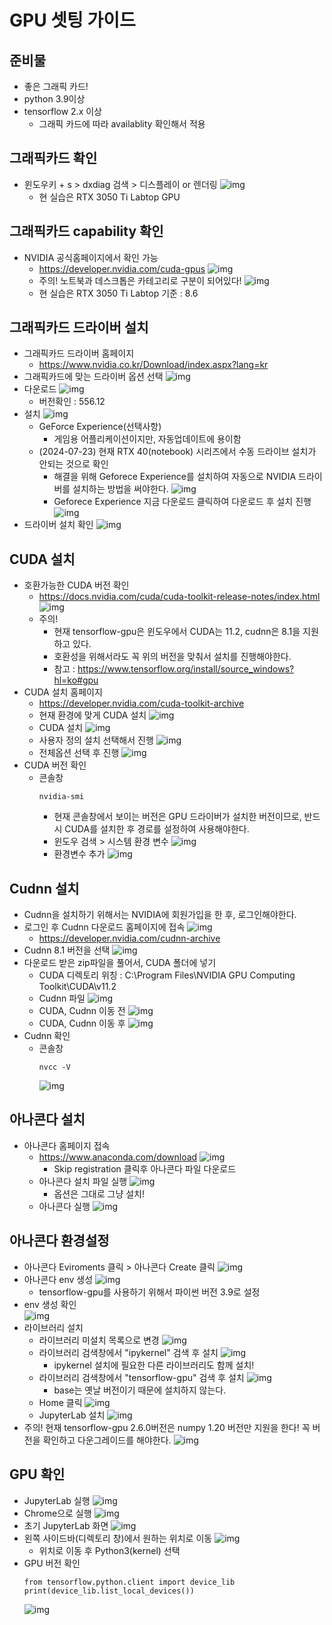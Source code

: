 # GPU 셋팅 가이드

## 준비물
* 좋은 그래픽 카드!
* python 3.9이상
* tensorflow 2.x 이상
    * 그래픽 카드에 따라 availablity 확인해서 적용

## 그래픽카드 확인
* 윈도우키 + s > dxdiag 검색 > 디스플레이 or 렌더링
![img](./img/dxdiag_rendering.png)
    * 현 실습은 RTX 3050 Ti Labtop GPU

## 그래픽카드 capability 확인
* NVIDIA 공식홈페이지에서 확인 가능
    * https://developer.nvidia.com/cuda-gpus
![img](./img/capability1.png)
    * 주의! 노트북과 데스크톱은 카테고리로 구분이 되어있다!
    ![img](./img/capability2.png)
    * 현 실습은 RTX 3050 Ti Labtop 기준 : 8.6

## 그래픽카드 드라이버 설치
* 그래픽카드 드라이버 홈페이지
    * https://www.nvidia.co.kr/Download/index.aspx?lang=kr
* 그래픽카드에 맞는 드라이버 옵션 선택
    ![img](./img/NVIDIA_driver_download.png)
* 다운로드
    ![img](./img/NVIDIA_driver_download2.png)
    * 버전확인 : 556.12
* 설치
    ![img](./img/NVIDIA_driver_setup.png)
    * GeForce Experience(선택사항)
        * 게임용 어플리케이션이지만, 자동업데이트에 용이함
    * (2024-07-23) 현재 RTX 40(notebook) 시리즈에서 수동 드라이브 설치가 안되는 것으로 확인
        * 해결을 위해 Geforece Experience를 설치하여 자동으로 NVIDIA 드라이버를 설치하는 방법을 써야한다.
        ![img](./img/NVIDIA_drriver_40_1.png)
        * Geforece Experience 지금 다운로드 클릭하여 다운로드 후 설치 진행
        ![img](./img/NVIDIA_driver_40_2.png)
* 드라이버 설치 확인
![img](./img/NVIDIA_driver_check.png)

## CUDA 설치
* 호환가능한 CUDA 버전 확인
    * https://docs.nvidia.com/cuda/cuda-toolkit-release-notes/index.html
    ![img](./img/CUDA_Toolkit_table.png)
    * 주의!
        * 현재 tensorflow-gpu은 윈도우에서 CUDA는 11.2, cudnn은 8.1을 지원하고 있다.
        * 호환성을 위해서라도 꼭 위의 버전을 맞춰서 설치를 진행해야한다.
        * 참고 : https://www.tensorflow.org/install/source_windows?hl=ko#gpu
* CUDA 설치 홈페이지
    * https://developer.nvidia.com/cuda-toolkit-archive
    * 현재 환경에 맞게 CUDA 설치
    ![img](./img/CUDA_download.png)
    * CUDA 설치
    ![img](./img/CUDA_Setup.png)
    * 사용자 정의 설치 선택해서 진행
    ![img](./img/CUDA_Setup2.png)
    * 전체옵션 선택 후 진행
    ![img](./img/CUDA_Setup3.png)
* CUDA 버전 확인
    * 콘솔창
        ```
        nvidia-smi
        ```
        * 현재 콘솔창에서 보이는 버전은 GPU 드라이버가 설치한 버전이므로, 반드시 CUDA를 설치한 후 경로를 설정하여 사용해야한다.
        * 윈도우 검색 > 시스템 환경 변수
            ![img](./img/path.png)
        * 환경변수 추가
            ![img](./img/CUDA_path.png)

## Cudnn 설치
* Cudnn을 설치하기 위해서는 NVIDIA에 회원가입을 한 후, 로그인해야한다.
* 로그인 후 Cudnn 다운로드 홈페이지에 접속
    ![img](./img/Cudnn_check.png)
    * https://developer.nvidia.com/cudnn-archive
* Cudnn 8.1 버전을 선택
    ![img](./img/Cudnn_download.png)
* 다운로드 받은 zip파일을 풀어서, CUDA 폴더에 넣기
    * CUDA 디렉토리 위칭 : C:\Program Files\NVIDIA GPU Computing Toolkit\CUDA\v11.2
    * Cudnn 파일
    ![img](./img/Cudnn_unzip.png)
    * CUDA, Cudnn 이동 전
    ![img](./img/Cudnn_directory.png)
    * CUDA, Cudnn 이동 후
    ![img](./img/Cudnn_copy.png)
* Cudnn 확인
    * 콘솔창
        ```
        nvcc -V
        ```
        ![img](./img/Cudnn_version_check.png)

## 아나콘다 설치
* 아나콘다 홈페이지 접속
    * https://www.anaconda.com/download
    ![img](./img/Anaconda_hompage.png)
        * Skip registration 클릭후 아나콘다 파일 다운로드
    * 아나콘다 설치 파일 실행
    ![img](./img/Anaconda_Setup.png)
        * 옵션은 그대로 그냥 설치!
    * 아나콘다 실행
    ![img](./img/Anaconda_run.png)
    
## 아나콘다 환경설정
* 아나콘다 Eviroments 클릭 > 아나콘다 Create 클릭
    ![img](./img/Anaconda_Environments.png)
* 아나콘다 env 생성
    ![img](./img/Ananconda_create_environment.png)
    * tensorflow-gpu를 사용하기 위해서 파이썬 버전 3.9로 설정
* env 생성 확인<br>
    ![img](./img/Anaconda_env_check.png)
* 라이브러리 설치
    * 라이브러리 미설치 목록으로 변경
    ![img](./img/Anaconda_lib_install.png)
    * 라이브러리 검색창에서 "ipykernel" 검색 후 설치
    ![img](./img/Anaconda_lib_install2.png)
        * ipykernel 설치에 필요한 다른 라이브러리도 함께 설치!
    * 라이브러리 검색창에서 "tensorflow-gpu" 검색 후 설치
    ![img](./img/Anaconda_lib_install3.png)
        * base는 옛날 버전이기 때문에 설치하지 않는다.
    * Home 클릭
    ![img](./img/Tensorflow1.png)
    * JupyterLab 설치
    ![img](./img/Anaconda_jupyterLab.png)
* 주의! 현재 tensorflow-gpu 2.6.0버전은 numpy 1.20 버전만 지원을 한다! 꼭 버전을 확인하고 다운그레이드를 해야한다.
    ![img](./img/Tensorflow6.png)

## GPU 확인
* JupyterLab 실행
    ![img](./img/Tensorflow2.png)
* Chrome으로 실행
    ![img](./img/Tensorflow3.png)    
* 초기 JupyterLab 화면
    ![img](./img/Tensorflow4.png)
* 왼쪽 사이드바(디렉토리 창)에서 원하는 위치로 이동
    ![img](./img/Tensorflow5.png)
    * 위치로 이동 후 Python3(kernel) 선택
* GPU 버전 확인
    ```
    from tensorflow.python.client import device_lib
    print(device_lib.list_local_devices())
    ```
    ![img](./img/Tensorflow8.png)